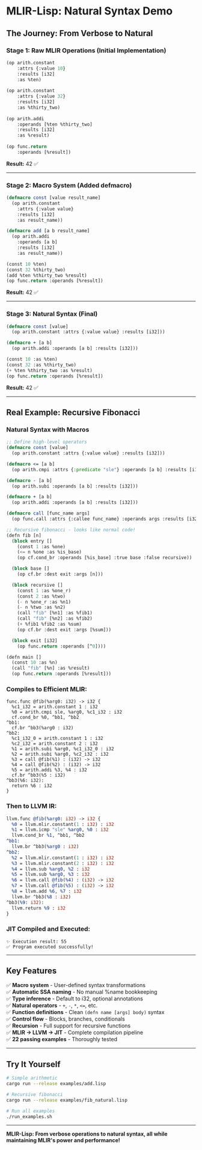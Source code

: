 # MLIR-Lisp: Natural Syntax Demo

## The Journey: From Verbose to Natural

### Stage 1: Raw MLIR Operations (Initial Implementation)
```lisp
(op arith.constant
    :attrs {:value 10}
    :results [i32]
    :as %ten)
    
(op arith.constant
    :attrs {:value 32}
    :results [i32]
    :as %thirty_two)
    
(op arith.addi
    :operands [%ten %thirty_two]
    :results [i32]
    :as %result)
    
(op func.return
    :operands [%result])
```
**Result:** 42 ✅

---

### Stage 2: Macro System (Added defmacro)
```lisp
(defmacro const [value result_name]
  (op arith.constant
    :attrs {:value value}
    :results [i32]
    :as result_name))

(defmacro add [a b result_name]
  (op arith.addi
    :operands [a b]
    :results [i32]
    :as result_name))

(const 10 %ten)
(const 32 %thirty_two)
(add %ten %thirty_two %result)
(op func.return :operands [%result])
```
**Result:** 42 ✅

---

### Stage 3: Natural Syntax (Final)
```lisp
(defmacro const [value]
  (op arith.constant :attrs {:value value} :results [i32]))

(defmacro + [a b]
  (op arith.addi :operands [a b] :results [i32]))

(const 10 :as %ten)
(const 32 :as %thirty_two)
(+ %ten %thirty_two :as %result)
(op func.return :operands [%result])
```
**Result:** 42 ✅

---

## Real Example: Recursive Fibonacci

### Natural Syntax with Macros
```lisp
;; Define high-level operators
(defmacro const [value]
  (op arith.constant :attrs {:value value} :results [i32]))

(defmacro <= [a b]
  (op arith.cmpi :attrs {:predicate "sle"} :operands [a b] :results [i1]))

(defmacro - [a b]
  (op arith.subi :operands [a b] :results [i32]))

(defmacro + [a b]
  (op arith.addi :operands [a b] :results [i32]))

(defmacro call [func_name args]
  (op func.call :attrs {:callee func_name} :operands args :results [i32]))

;; Recursive fibonacci - looks like normal code!
(defn fib [n]
  (block entry []
    (const 1 :as %one)
    (<= n %one :as %is_base)
    (op cf.cond_br :operands [%is_base] :true base :false recursive))

  (block base []
    (op cf.br :dest exit :args [n]))

  (block recursive []
    (const 1 :as %one_r)
    (const 2 :as %two)
    (- n %one_r :as %n1)
    (- n %two :as %n2)
    (call "fib" [%n1] :as %fib1)
    (call "fib" [%n2] :as %fib2)
    (+ %fib1 %fib2 :as %sum)
    (op cf.br :dest exit :args [%sum]))

  (block exit [i32]
    (op func.return :operands [^0])))

(defn main []
  (const 10 :as %n)
  (call "fib" [%n] :as %result)
  (op func.return :operands [%result]))
```

### Compiles to Efficient MLIR:
```mlir
func.func @fib(%arg0: i32) -> i32 {
  %c1_i32 = arith.constant 1 : i32
  %0 = arith.cmpi sle, %arg0, %c1_i32 : i32
  cf.cond_br %0, ^bb1, ^bb2
^bb1:
  cf.br ^bb3(%arg0 : i32)
^bb2:
  %c1_i32_0 = arith.constant 1 : i32
  %c2_i32 = arith.constant 2 : i32
  %1 = arith.subi %arg0, %c1_i32_0 : i32
  %2 = arith.subi %arg0, %c2_i32 : i32
  %3 = call @fib(%1) : (i32) -> i32
  %4 = call @fib(%2) : (i32) -> i32
  %5 = arith.addi %3, %4 : i32
  cf.br ^bb3(%5 : i32)
^bb3(%6: i32):
  return %6 : i32
}
```

### Then to LLVM IR:
```llvm
llvm.func @fib(%arg0: i32) -> i32 {
  %0 = llvm.mlir.constant(1 : i32) : i32
  %1 = llvm.icmp "sle" %arg0, %0 : i32
  llvm.cond_br %1, ^bb1, ^bb2
^bb1:
  llvm.br ^bb3(%arg0 : i32)
^bb2:
  %2 = llvm.mlir.constant(1 : i32) : i32
  %3 = llvm.mlir.constant(2 : i32) : i32
  %4 = llvm.sub %arg0, %2 : i32
  %5 = llvm.sub %arg0, %3 : i32
  %6 = llvm.call @fib(%4) : (i32) -> i32
  %7 = llvm.call @fib(%5) : (i32) -> i32
  %8 = llvm.add %6, %7 : i32
  llvm.br ^bb3(%8 : i32)
^bb3(%9: i32):
  llvm.return %9 : i32
}
```

### JIT Compiled and Executed:
```
✨ Execution result: 55
✅ Program executed successfully!
```

---

## Key Features

✅ **Macro system** - User-defined syntax transformations  
✅ **Automatic SSA naming** - No manual %name bookkeeping  
✅ **Type inference** - Default to i32, optional annotations  
✅ **Natural operators** - `+`, `-`, `*`, `<=`, etc.  
✅ **Function definitions** - Clean `(defn name [args] body)` syntax  
✅ **Control flow** - Blocks, branches, conditionals  
✅ **Recursion** - Full support for recursive functions  
✅ **MLIR → LLVM → JIT** - Complete compilation pipeline  
✅ **22 passing examples** - Thoroughly tested  

---

## Try It Yourself

```bash
# Simple arithmetic
cargo run --release examples/add.lisp

# Recursive fibonacci
cargo run --release examples/fib_natural.lisp

# Run all examples
./run_examples.sh
```

---

**MLIR-Lisp: From verbose operations to natural syntax, all while maintaining MLIR's power and performance!**
